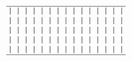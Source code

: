 <meta charset="UTF-8">
<html>
<head>
<style>
table, th, td {
  border: 0px solid white;
}
table {
  border-collapse: collapse;
  width: 100%;
  height: 100%;
  text-align: center
}

button {
  border: none;
  color: white;
  padding: 0px 0px;
  text-align: center;
  text-decoration: none;
  display: inline-block;
  font-size: 216px;
  margin: 4px 2px;
  cursor: pointer;
  background-color: #008CBA;
  left: 50%;
  border-radius: 100%;
  float: center;
  height: 30%;
  width: 30%;
}
.container {
  height: 200px;
  position: relative;
}
.center {
  margin: 0;
  position: absolute;
  top: 125%;
  left: 50%;
  -ms-transform: translate(-50%, -50%);
  transform: translate(-50%, -50%);
}
</style>
</head>
<body>
<table>
  <tr>
    <td id = "cell0">|</td>
    <td id = "cell1">|</td>
    <td id = "cell2">|</td>
    <td id = "cell3">|</td>
    <td id = "cell4">|</td>
    <td id = "cell5">|</td>
    <td id = "cell6">|</td>
    <td id = "cell7">|</td>
    <td id = "cell8">|</td>
    <td id = "cell9">|</td>
    <td id = "cell10">|</td>
    <td id = "cell11">|</td>
    <td id = "cell12">|</td>
    <td id = "cell13">|</td>
    <td id = "cell14">|</td>
  </tr>
  <tr>
    <td id = "cell15">|</td>
    <td id = "cell16">|</td>
    <td id = "cell17">|</td>
    <td id = "cell18">|</td>
    <td id = "cell19">|</td>
    <td id = "cell20">|</td>
    <td id = "cell21">|</td>
    <td id = "cell22">|</td>
    <td id = "cell23">|</td>
    <td id = "cell24">|</td>
    <td id = "cell25">|</td>
    <td id = "cell26">|</td>
    <td id = "cell27">|</td>
    <td id = "cell28">|</td>
    <td id = "cell29">|</td>
  </tr>
  <tr>
    <td id = "cell30">|</td>
    <td id = "cell31">|</td>
    <td id = "cell32">|</td>
    <td id = "cell33">|</td>
    <td id = "cell34">|</td>
    <td id = "cell35">|</td>
    <td id = "cell36">|</td>
    <td id = "cell37">|</td>
    <td id = "cell38">|</td>
    <td id = "cell39">|</td>
    <td id = "cell40">|</td>
    <td id = "cell41">|</td>
    <td id = "cell42">|</td>
    <td id = "cell43">|</td>
    <td id = "cell44">|</td>
  </tr>
  <tr>
    <td id = "cell45">|</td>
    <td id = "cell46">|</td>
    <td id = "cell47">|</td>
    <td id = "cell48">|</td>
    <td id = "cell49">|</td>
    <td id = "cell50">|</td>
    <td id = "cell51">|</td>
    <td id = "cell52">|</td>
    <td id = "cell53">|</td>
    <td id = "cell54">|</td>
    <td id = "cell55">|</td>
    <td id = "cell56">|</td>
    <td id = "cell57">|</td>
    <td id = "cell58">|</td>
    <td id = "cell59">|</td>
  </tr>
  <tr>
    <td id = "cell60">|</td>
    <td id = "cell61">|</td>
    <td id = "cell62">|</td>
    <td id = "cell63">|</td>
    <td id = "cell64">|</td>
    <td id = "cell65">|</td>
    <td id = "cell66">|</td>
    <td id = "cell67">|</td>
    <td id = "cell68">|</td>
    <td id = "cell69">|</td>
    <td id = "cell70">|</td>
    <td id = "cell71">|</td>
    <td id = "cell72">|</td>
    <td id = "cell73">|</td>
    <td id = "cell74">|</td>
  </tr>
</table>
<div class="container">
  <div class="center">
    <button id="sr_botones" onclick="if (turn < 75) {turn++; document.getElementById('sr_botones').innerText = draws[turn]; document.getElementById('cell' + turn).innerText = draws[turn]; document.getElementById('cell' + turn).style.backgroundColor = 'black'; document.getElementById('cell' + turn).style.color = 'white'; document.getElementById('cell' + (turn - 1)).style.backgroundColor = 'white'; document.getElementById('cell' + (turn - 1)).style.color = 'black';}">_</button>
​  </div>
</div>
</body>
<script>
  var turn = 0
  var balls = Array.
    from({length:75}, (x, i) => i + 1).
    map(i => (i <= 15 ? "B" : i <= 30 ? "I" : i <= 45 ? "N" : i <= 60 ? "G" : "O") + i);
  var draws = balls.
    map(value => ({value, sort:Math.random()}))
    .sort((a, b) => a.sort - b.sort)
    .map(({value}) => value)
  document.getElementById("sr_botones").innerText = draws[0]
  document.getElementById("cell0").innerText = draws[0]
  document.getElementById("cell0").style.backgroundColor = "black"
  document.getElementById("cell0").style.color = "white"
  document.getElementById("sr_botones").style.width = window.innerHeight  * .7 + "px"
  document.getElementById("sr_botones").style.height = window.innerHeight * .7 + "px"
  for (var i = 1; i < 75; i++) {
    document.getElementById("cell" + i).style.width = "6%"
    document.getElementById("cell" + i).style.color = "white"
  }
</script>
</html>
